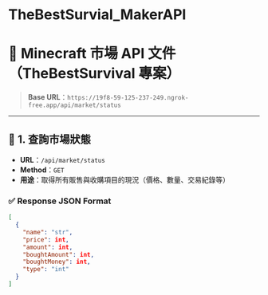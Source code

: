 # TheBestSurvial_MakerAPI

# 📘 Minecraft 市場 API 文件（TheBestSurvival 專案）

> **Base URL**：`https://19f8-59-125-237-249.ngrok-free.app/api/market/status`  

---

## 📍 1. 查詢市場狀態

- **URL**：`/api/market/status`
- **Method**：`GET`
- **用途**：取得所有販售與收購項目的現況（價格、數量、交易紀錄等）

### ✅ Response JSON Format

```json return
[
  {
    "name": "str",
    "price": int,
    "amount": int,
    "boughtAmount": int,
    "boughtMoney": int,
    "type": "int"
  }
]
